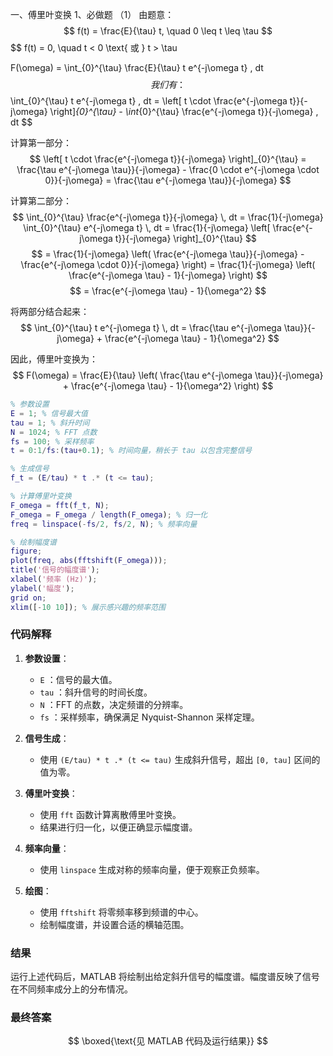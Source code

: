 一、傅里叶变换
1、必做题
（1）
由题意：
  $$
  f(t) = \frac{E}{\tau} t, \quad 0 \leq t \leq \tau
  $$
$$
  f(t) = 0, \quad t < 0 \text{ 或 } t > \tau
  
F(\omega) = \int_{0}^{\tau} \frac{E}{\tau} t e^{-j\omega t} \, dt
$$
我们有：
$$
\int_{0}^{\tau} t e^{-j\omega t} \, dt = \left[ t \cdot \frac{e^{-j\omega t}}{-j\omega} \right]_{0}^{\tau} - \int_{0}^{\tau} \frac{e^{-j\omega t}}{-j\omega} \, dt
$$

计算第一部分：
$$
\left[ t \cdot \frac{e^{-j\omega t}}{-j\omega} \right]_{0}^{\tau} = \frac{\tau e^{-j\omega \tau}}{-j\omega} - \frac{0 \cdot e^{-j\omega \cdot 0}}{-j\omega} = \frac{\tau e^{-j\omega \tau}}{-j\omega}
$$

计算第二部分：
$$
\int_{0}^{\tau} \frac{e^{-j\omega t}}{-j\omega} \, dt = \frac{1}{-j\omega} \int_{0}^{\tau} e^{-j\omega t} \, dt = \frac{1}{-j\omega} \left[ \frac{e^{-j\omega t}}{-j\omega} \right]_{0}^{\tau}
$$
$$
= \frac{1}{-j\omega} \left( \frac{e^{-j\omega \tau}}{-j\omega} - \frac{e^{-j\omega \cdot 0}}{-j\omega} \right) = \frac{1}{-j\omega} \left( \frac{e^{-j\omega \tau} - 1}{-j\omega} \right)
$$
$$
= \frac{e^{-j\omega \tau} - 1}{\omega^2}
$$

将两部分结合起来：
$$
\int_{0}^{\tau} t e^{-j\omega t} \, dt = \frac{\tau e^{-j\omega \tau}}{-j\omega} + \frac{e^{-j\omega \tau} - 1}{\omega^2}
$$

因此，傅里叶变换为：
$$
F(\omega) = \frac{E}{\tau} \left( \frac{\tau e^{-j\omega \tau}}{-j\omega} + \frac{e^{-j\omega \tau} - 1}{\omega^2} \right)
$$

```matlab
% 参数设置
E = 1; % 信号最大值
tau = 1; % 斜升时间
N = 1024; % FFT 点数
fs = 100; % 采样频率
t = 0:1/fs:(tau+0.1); % 时间向量，稍长于 tau 以包含完整信号

% 生成信号
f_t = (E/tau) * t .* (t <= tau);

% 计算傅里叶变换
F_omega = fft(f_t, N);
F_omega = F_omega / length(F_omega); % 归一化
freq = linspace(-fs/2, fs/2, N); % 频率向量

% 绘制幅度谱
figure;
plot(freq, abs(fftshift(F_omega)));
title('信号的幅度谱');
xlabel('频率 (Hz)');
ylabel('幅度');
grid on;
xlim([-10 10]); % 展示感兴趣的频率范围
```

### 代码解释
1. **参数设置**：
   - `E` ：信号的最大值。
   - `tau` ：斜升信号的时间长度。
   - `N` ：FFT 的点数，决定频谱的分辨率。
   - `fs` ：采样频率，确保满足 Nyquist-Shannon 采样定理。

2. **信号生成**：
   - 使用 `(E/tau) * t .* (t <= tau)` 生成斜升信号，超出 `[0, tau]` 区间的值为零。

3. **傅里叶变换**：
   - 使用 `fft` 函数计算离散傅里叶变换。
   - 结果进行归一化，以便正确显示幅度谱。

4. **频率向量**：
   - 使用 `linspace` 生成对称的频率向量，便于观察正负频率。

5. **绘图**：
   - 使用 `fftshift` 将零频率移到频谱的中心。
   - 绘制幅度谱，并设置合适的横轴范围。

### 结果
运行上述代码后，MATLAB 将绘制出给定斜升信号的幅度谱。幅度谱反映了信号在不同频率成分上的分布情况。

### 最终答案
$$
\boxed{\text{见 MATLAB 代码及运行结果}}
$$






